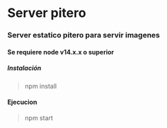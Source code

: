 # Server pitero
### Server estatico pitero para servir imagenes

#### Se requiere node v14.x.x o superior

##### Instalación
> npm install 

#### Ejecucion
> npm start
